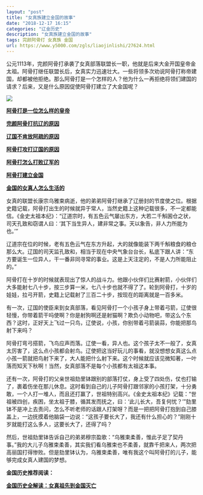 ```yaml
---
layout: "post"
title: "女真族建立金国的故事"
date: "2018-12-17 16:15"
categories: "辽金历史"
description: "女真族建立金国的故事"
tags: 完颜阿骨打 女真族 金国
url: https://www.y5000.com/zgls/liaojinlishi/27624.html
---
```






公元1113年，完颜阿骨打承袭了女真部落联盟长一职，他就是后来大金开国皇帝金太祖。阿骨打继任联盟长后，女真实力迅速壮大。一些将领多次劝说阿骨打称帝建国，却都被他拒绝。那么阿骨打是一个怎样的人？他为什么一再拒绝将领们建国的请求？后来，又是什么原因促使阿骨打建立了大金国呢？

![](https://img.y5000.com/uploads/allimg/180115/8-1P115135ZDV.jpg)

**[阿骨打是一位怎么样的皇帝](https://www.y5000.com/zgls/liaojinlishi/2018/0115/27625.html)**

**[完颜阿骨打抗辽的原因](https://www.y5000.com/zgls/liaojinlishi/2018/0115/27626.html)**

**[辽国不肯放阿疏的原因](https://www.y5000.com/zgls/liaojinlishi/2018/0115/27628.html)**

**[阿骨打攻打辽国的原因](https://www.y5000.com/zgls/liaojinlishi/2018/0115/27629.html)**

**[阿骨打怎么打败辽军的](https://www.y5000.com/zgls/liaojinlishi/2018/0115/27630.html)**

**[阿骨打建立金国](https://www.y5000.com/zgls/liaojinlishi/2018/0115/27631.html)**

**[金国的女真人怎么生活的](https://www.y5000.com/zgls/liaojinlishi/2018/0115/27632.html)**

女真的联盟长康宗乌雅束病逝，他的弟弟阿骨打继承了辽册封的节度使之位。根据史籍记载，阿骨打出生的时候就异于常人，当然史籍上这种记载很多，不一定都能信。《金史太祖本纪》：“辽道宗时，有五色云气屡出东方，大若二千斛囷仓之状，司天孔致和窃谓人曰：‘其下当生异人，建非常之事。天以象告，非人力所能为也。’”

辽道宗在位的时候，老有五色云气在东方升起，大的就像能装下两千斛粮食的粮仓那么大。辽国的司天监孔致和，相当于现在中央气象台台长，私底下跟人讲：“东方要诞生一位异人，干一番非同寻常的事业。这是上天注定的，不是人力所能阻止的。”

阿骨打在十岁的时候就表现出了惊人的战斗力。他跟小伙伴们比赛射箭，小伙伴们大多能射七八十步，按三步算一米，七八十步也就不得了了。轮到阿骨打，十岁的娃娃，拉弓开箭，史籍上记载射了三百二十步，按现在的距离就是一百多米。

有一次，辽国的使臣来到女真部落，看见阿骨打一个小孩子身上带着弓箭，辽使很轻慢，你带着箭干吗使啊？你是射狗啊还是射猫啊？欺负小动物吧，带这么个东西？这时，正好天上飞过一只鸟，辽使说，小孩，你别带着弓箭装蒜，你能把那鸟射下来吗？

阿骨打弯弓搭箭，飞鸟应声而落。辽使一看，异人也。这个孩子太不一般了，女真太厉害了，这么点小孩都会射鸟。辽使把这当好玩儿的事看，就没想想女真这么点小孩一箭就把鸟射下来了，大人能把什么射下来。这个时候就应该见微知著，一叶落而知天下秋啊！当然，女真部落不是每个小孩都有太祖这本事。

还有一次，阿骨打的父亲世祖劾里钵跟别的部落打仗，身上受了四处伤，仗也打输了，裹着伤坐在那儿休息。这时看到自己的儿子阿骨打跟邻家的小孩打架，十分勇敢，一个人打一堆人，而且还打赢了，世祖特别高兴。《金史太祖本纪》记载：“世祖被四创，疾困，坐太祖于膝，循其发而抚之，曰：‘此儿长大，吾复何忧？’”劾里钵不是冲上去责问，怎么不听老师的话跟人打架呀？而是一把把阿骨打抱到自己膝盖上，一边抚摸着他脑袋一边说：“这孩子要长大了，我还有什么担心的？”刚刚十岁就能打这么多人，这要长大了，还得了吗？

然后，世祖劾里钵告诉自己的弟弟穆宗盈歌：“乌雅束柔善，惟此子足了契丹事。”我的大儿子乌雅束柔善，其实我们看乌雅束也不柔善，就靠千把来人，两次把高丽国打得惨败。但是劾里钵认为，乌雅束柔善，唯有我这个叫阿骨打的儿子，能够完成女真人建国的梦想。

**金国历史推荐阅读：**

**[金国历史全解读：女真祖先到金国灭亡](https://www.y5000.com/zgls/liaojinlishi/2018/0115/27654.html)**
